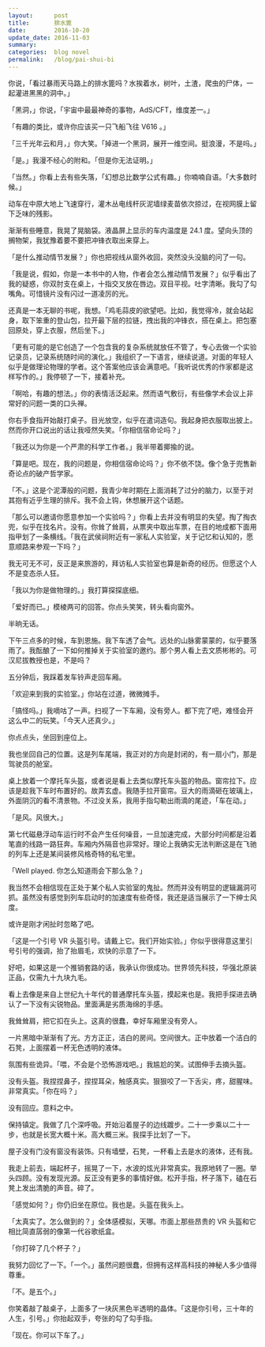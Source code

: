 ```yaml
---
layout:      post
title:       排水篦
date:        2016-10-20
update_date: 2016-11-03
summary:     
categories:  blog novel
permalink:   /blog/pai-shui-bi
---
```


你说，「看过暴雨天马路上的排水篦吗？水挨着水，树叶，土渣，爬虫的尸体，一起灌进黑黑的洞中。」

「黑洞，」你说，「宇宙中最最神奇的事物，AdS/CFT，维度差一。」

「有趣的类比，或许你应该买一只飞船飞往 V616 。」

「三千光年云和月，」你大笑。「掉进一个黑洞，展开一维空间。挺浪漫，不是吗。」

「是。」我漫不经心的附和。「但是你无法证明。」

「当然。」你看上去有些失落，「幻想总比数学公式有趣。」你喃喃自语。「大多数时候。」

动车在中原大地上飞速穿行，灌木丛电线杆灰泥墙绿麦苗依次掠过，在视网膜上留下乏味的残影。

渐渐有些睡意，我晃了晃脑袋。液晶屏上显示的车内温度是 24.1 度。望向头顶的搁物架，我犹豫着要不要把冲锋衣取出来穿上。

「是什么推动情节发展？」你也把视线从窗外收回，突然没头没脑的问了一句。

「我是说，假如，你是一本书中的人物，作者会怎么推动情节发展？」似乎看出了我的疑惑，你双肘支在桌上，十指交叉放在唇边。双目平视。吐字清晰。我勾了勾嘴角。可惜镜片没有闪过一道凌厉的光。

还真是一本无聊的书呢，我想。「鸡毛蒜皮的欲望吧。比如，我觉得冷，就会站起身，取下笨重的登山包，拉开最下层的拉链，拽出我的冲锋衣，搭在桌上。把包塞回原处，穿上衣服，然后坐下。」

「更有可能的是它创造了一个包含我的复杂系统就放任不管了，专心去做一个实验记录员，记录系统随时间的演化。」我组织了一下语言，继续说道。对面的年轻人似乎是做理论物理的学者。这个答案他应该会满意吧。「我听说优秀的作家都是这样写作的。」我停顿了一下，接着补充。

「啊哈，有趣的想法。」你的表情活泛起来。然而语气敷衍，有些像学术会议上非常好的问题一类的口头禅。

你右手食指开始敲打桌子。目光放空，似乎在遣词造句。我起身把衣服取出披上。然而你开口说出的话让我哑然失笑。「你相信宿命论吗？」

「我还以为你是一个严肃的科学工作者。」我半带着揶揄的说。

「算是吧。现在，我的问题是，你相信宿命论吗？」你不依不饶。像个急于兜售新奇论点的破产哲学家。

「不。」这是个泥潭般的问题，我青少年时期在上面消耗了过分的脑力，以至于对其抱有近乎生理的排斥。我不会上钩，休想展开这个话题。

「那么可以邀请你愿意参加一个实验吗？」你看上去并没有明显的失望。掏了掏衣兜，似乎在找名片。没有。你耸了耸肩，从票夹中取出车票，在目的地成都下面用指甲划了一条横线。「我在武侯祠附近有一家私人实验室，关于记忆和认知的，愿意顺路来参观一下吗？」

我无可无不可，反正是来旅游的，拜访私人实验室也算是新奇的经历。但愿这个人不是变态杀人狂。

「我以为你是做物理的。」我打算探探底细。

「爱好而已。」模棱两可的回答。你点头笑笑，转头看向窗外。

半晌无话。

下午三点多的时候，车到恩施。我下车透了会气。远处的山脉雾蒙蒙的，似乎要落雨了。我酝酿了一下如何推掉关于实验室的邀约。那个男人看上去文质彬彬的。可汉尼拔教授也是，不是吗？

五分钟后，我踩着发车铃声走回车厢。

「欢迎来到我的实验室。」你站在过道，微微摊手。

「搞怪吗。」我嘀咕了一声。扫视了一下车厢，没有旁人。都下完了吧，难怪会开这么中二的玩笑。「今天人还真少。」

你点点头，坐回到座位上。

我也坐回自己的位置。这是列车尾端，我正对的方向是封闭的，有一扇小门，那是驾驶员的舱室。

桌上放着一个摩托车头盔，或者说是看上去类似摩托车头盔的物品。窗帘拉下。应该是趁我下车时布置好的。故弄玄虚。我随手拉开窗帘。豆大的雨滴砸在玻璃上，外面阴沉的看不清景物。不过没关系，我用手指勾勒出雨滴的尾迹，「车在动。」

「是风。风很大。」

第七代磁悬浮动车运行时不会产生任何噪音，一旦加速完成，大部分时间都是沿着笔直的线路一路狂奔。车厢内外隔音也非常好。理论上我确实无法判断这是在飞驰的列车上还是某间装修风格奇特的私宅里。

「Well played. 你怎么知道雨会下那么急？」

我当然不会相信现在正处于某个私人实验室的鬼扯。然而并没有明显的逻辑漏洞可抓。虽然没有感觉到列车启动时的加速度有些奇怪，我还是适当展示了一下绅士风度。

或许是刚才闲扯时忽略了吧。

「这是一个引号 VR 头盔引号。请戴上它。我们开始实验。」你似乎很得意这里引号引号的强调，抬了抬眉毛，欢快的示意了一下。

好吧，如果这是一个推销套路的话，我承认你很成功。世界领先科技，华强北原装正品，仅需九十九块九毛。

看上去像是来自上世纪九十年代的普通摩托车头盔，摸起来也是。我把手探进去确认了一下没有尖锐物品。里面满是劣质海绵的手感。

我耸耸肩，把它扣在头上。这真的很蠢，幸好车厢里没有旁人。

一片黑暗中渐渐有了光。方方正正，洁白的房间。空间很大。正中放着一个洁白的石凳，上面摆着一杯无色透明的液体。

氛围有些诡异。「喂，不会是个恐怖游戏吧。」我尴尬的笑。试图伸手去摘头盔。

没有头盔。我捏捏鼻子，捏捏耳朵，触感真实。狠狠咬了一下舌尖，疼，甜腥味。非常真实。「你在吗？」

没有回应。意料之中。

保持镇定。我做了几个深呼吸。开始沿着屋子的边线踱步。二十一步乘以二十一步，也就是长宽大概十米。高大概三米。我探手比划了一下。

屋子没有门没有窗没有装饰。只有墙壁，石凳，一杯看上去是水的液体，还有我。

我走上前去，端起杯子，摇晃了一下，水波的炫光非常真实。我原地转了一圈。举头四顾。没有发现光源。反正没有更多的事情好做。松开手指，杯子落下，磕在石凳上发出清脆的声音。碎了。

「感觉如何？」你仍旧坐在原位。我也是。头盔在我头上。

「太真实了。怎么做到的？」全体感模拟，天哪。市面上那些昂贵的 VR 头盔和它相比简直孱弱的像第一代谷歌纸盒。

「你打碎了几个杯子？」

我努力回忆了一下。「一个。」虽然问题很蠢，但拥有这样高科技的神秘人多少值得尊重。

「不。是五个。」

你笑着敲了敲桌子，上面多了一块灰黑色半透明的晶体。「这是你引号，三十年的人生，引号。」你抬起双手，夸张的勾了勾手指。

「现在。你可以下车了。」
